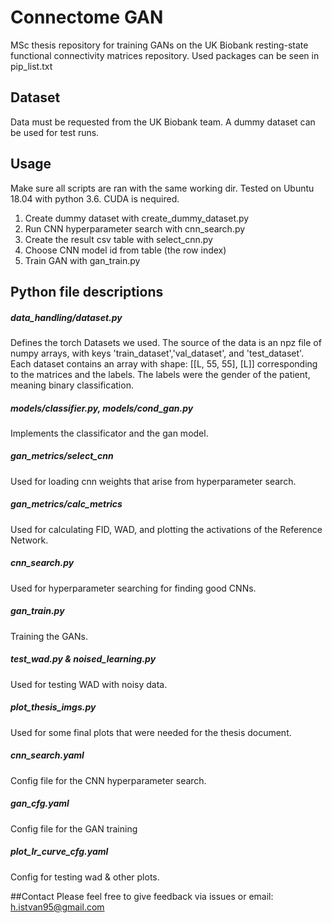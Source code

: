 # Connectome GAN
MSc thesis repository for training GANs on the UK Biobank resting-state functional connectivity matrices repository. Used packages can be seen in pip_list.txt

## Dataset
Data must be requested from the UK Biobank team. A dummy dataset can be used for test runs.
 
 
 ## Usage
Make sure all scripts are ran with the same working dir. 
Tested on Ubuntu 18.04 with python 3.6. CUDA is nequired.
1. Create dummy dataset with create_dummy_dataset.py
2. Run CNN hyperparameter search with cnn_search.py
3. Create the result csv table with select_cnn.py
4. Choose CNN model id from table (the row index)
5. Train GAN with gan_train.py
 
## Python file descriptions
##### data_handling/dataset.py
Defines the torch Datasets we used. The source of the data is an npz file of numpy arrays, with keys 'train_dataset','val_dataset', and 'test_dataset'.
Each dataset contains an array with shape: [[L, 55, 55], [L]] corresponding to the matrices and the labels. The labels were the gender of the patient, meaning binary classification.

##### models/classifier.py, models/cond_gan.py
Implements the classificator and the gan model.

##### gan_metrics/select_cnn
Used for loading cnn weights that arise from hyperparameter search.
##### gan_metrics/calc_metrics
Used for calculating FID, WAD, and plotting the activations of the Reference Network.

##### cnn_search.py
Used for hyperparameter searching for finding good CNNs.

##### gan_train.py
Training the GANs.

##### test_wad.py & noised_learning.py
Used for testing WAD with noisy data.

##### plot_thesis_imgs.py
Used for some final plots that were needed for the thesis document.

##### cnn_search.yaml
Config file for the CNN hyperparameter search.

##### gan_cfg.yaml
Config file for the GAN training

##### plot_lr_curve_cfg.yaml
Config for testing wad & other plots.

##Contact
Please feel free to give feedback via issues or email: h.istvan95@gmail.com